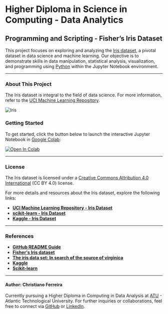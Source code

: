 
# Higher Diploma in Science in Computing - Data Analytics

## Programming and Scripting - Fisher’s Iris Dataset

This project focuses on exploring and analyzing the [Iris dataset](https://github.com/corpuschris/pands-project/blob/master/iris.csv), a pivotal dataset in data science and machine learning. Our objective is to demonstrate skills in data manipulation, statistical analysis, visualization, and programming using [Python](https://www.python.org/) within the Jupyter Notebook environment.

---

### About This Project

The Iris dataset is integral to the field of data science. For more information, refer to the [UCI Machine Learning Repository](https://archive.ics.uci.edu/dataset/53/iris).

![Iris](https://miro.medium.com/v2/resize:fit:720/1*YYiQed4kj_EZ2qfg_imDWA.png)


### Getting Started

To get started, click the button below to launch the interactive Jupyter Notebook in [Google Colab](https://colab.research.google.com/):

[![Open In Colab](https://colab.research.google.com/assets/colab-badge.svg)](https://colab.research.google.com/github/corpuschris/pands-project/blob/master/analysis.ipynb)

---

### License

The Iris dataset is licensed under a [Creative Commons Attribution 4.0 International](https://creativecommons.org/licenses/by/4.0/legalcode) (CC BY 4.0) license.

For more details and resources about the Iris dataset, explore the following links:

- **[UCI Machine Learning Repository - Iris Dataset](https://archive.ics.uci.edu/dataset/53/iris)**
- **[scikit-learn - Iris Dataset](https://scikit-learn.org/stable/datasets/toy_dataset.html#iris-dataset)**
- **[Kaggle - Iris Dataset](https://www.kaggle.com/uciml/iris)**

---

### References

- **[GitHub README Guide](https://docs.github.com/en/repositories/managing-your-repositorys-settings-and-features/customizing-your-repository/about-readmes)**
- **[Fisher's Iris dataset](https://archive.ics.uci.edu/dataset/53/iris)**
- **[The iris data set: In search of the source of virginica](https://academic.oup.com/jrssig/article/18/6/26/7038520?login=false)**
- **[Kaggle](https://www.kaggle.com/)**
- **[Scikit-learn](https://scikit-learn.org/stable/)**

---

#### Author: Christiano Ferreira

Currently pursuing a Higher Diploma in Computing in Data Analysis at [ATU](https://www.atu.ie/) - Atlantic Technological University. For further inquiries or collaborations, feel free to connect via [GitHub](https://github.com/corpuschris/) or [LinkedIn](https://www.linkedin.com/in/corpuschris/).
